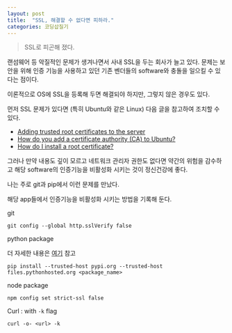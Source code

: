```yaml
---
layout: post
title:  "SSL, 해결할 수 없다면 피하라."
categories: 코딩삽질기
---
```


> SSL로 피곤해 졌다.

랜섬웨어 등 악질적인 문제가 생겨나면서 사내 SSL을 두는 회사가 늘고 있다. 문제는 보안을 위해 인증 기능을 사용하고 있던 기존 벤더들의 software와 충돌을 일으킬 수 있다는 점이다.

이론적으로 OS에 SSL을 등록해 두면 해결되야 하지만, 그렇지 않은 경우도 있다.

먼저 SSL 문제가 있다면 (특히 Ubuntu와 같은 Linux) 다음 글을 참고하여 조치할 수 있다.

* [Adding trusted root certificates to the server](http://kb.kerio.com/product/kerio-connect/server-configuration/ssl-certificates/adding-trusted-root-certificates-to-the-server-1605.html)
* [How do you add a certificate authority (CA) to Ubuntu?](https://superuser.com/questions/437330/how-do-you-add-a-certificate-authority-ca-to-ubuntu)
* [How do I install a root certificate?](http://askubuntu.com/questions/73287/how-do-i-install-a-root-certificate)


그러나 만약 내용도 깊이 모르고 네트워크 관리자 권한도 없다면 약간의 위험을 감수하고 해당 software의 인증기능을 비활성화 시키는 것이 정신건강에 좋다.

나는 주로 git과 pip에서 이런 문제를 만났다.

해당 app들에서 인증기능을 비활성화 시키는 방법을 기록해 둔다.


git

```
git config --global http.sslVerify false
```


python package

더 자세한 내용은 [여기](https://stackoverflow.com/a/29751768) 참고

```
pip install --trusted-host pypi.org --trusted-host files.pythonhosted.org <package_name>
```


node package

```
npm config set strict-ssl false
```

Curl : with `-k` flag

```
curl -o- <url> -k
```
